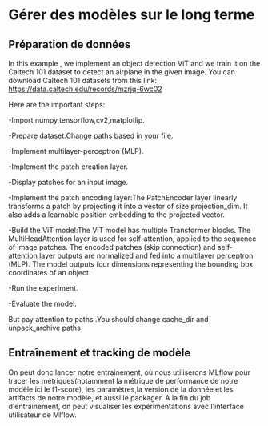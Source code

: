 # Gérer des modèles sur le long terme

## Préparation de données

In this example , we implement an object detection ViT and we train it on the Caltech 101 dataset to detect an airplane in the given image.
You can download Caltech 101 datasets from this link: https://data.caltech.edu/records/mzrjq-6wc02
 

Here are the important steps:

-Import numpy,tensorflow,cv2,matplotlip.

-Prepare dataset:Change paths based in your file.

-Implement multilayer-perceptron (MLP).

-Implement the patch creation layer.

-Display patches for an input image.

-Implement the patch encoding layer:The PatchEncoder layer linearly transforms a patch by projecting it into a vector of size projection_dim. It also adds a learnable position embedding to the projected vector.

-Build the ViT model:The ViT model has multiple Transformer blocks. The MultiHeadAttention layer is used for self-attention, applied to the sequence of image patches. The encoded patches (skip connection) and self-attention layer outputs are normalized and fed into a multilayer perceptron (MLP). The model outputs four dimensions representing the bounding box coordinates of an object.

-Run the experiment.

-Evaluate the model.

But pay attention to paths .You should change cache_dir and unpack_archive paths

## Entraînement et tracking de modèle
On peut donc lancer notre entrainement, où nous utiliserons MLflow pour tracer les métriques(notamment la métrique de performance de notre modèle ici le f1-score), les paramètres,la version de la donnée et les artifacts de notre modèle, et aussi le packager.
A la fin du job d'entrainement, on peut visualiser les expérimentations avec l'interface utilisateur de Mlflow.

